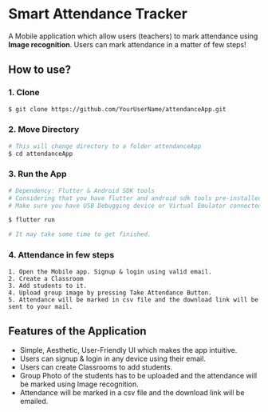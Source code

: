 # Smart Attendance Tracker

A Mobile application which allow users (teachers) to mark attendance using **Image recognition**. Users can mark attendance in a matter of few steps!

## How to use?
### 1. Clone 
```sh
$ git clone https://github.com/YourUserName/attendanceApp.git
```
### 2. Move Directory
```sh
# This will change directory to a folder attendanceApp
$ cd attendanceApp
```
### 3. Run the App
```sh
# Dependency: Flutter & Android SDK tools
# Considering that you have flutter and android sdk tools pre-installed in your systems.
# Make sure you have USB Debugging device or Virtual Emulator connected

$ flutter run

# It may take some time to get finished.
```

### 4. Attendance in few steps
```
1. Open the Mobile app. Signup & login using valid email.
2. Create a Classroom
3. Add students to it.
4. Upload group image by pressing Take Attendance Button.
5. Attendance will be marked in csv file and the download link will be sent to your mail.
```


## Features of the Application

* Simple, Aesthetic, User-Friendly UI which makes the app intuitive.
* Users can signup & login in any device using their email.
* Users can create Classrooms to add students.
* Group Photo of the students has to be uploaded and the attendance will be marked using Image recognition.
* Attendance will be marked in a csv file and the download link will be emailed.


